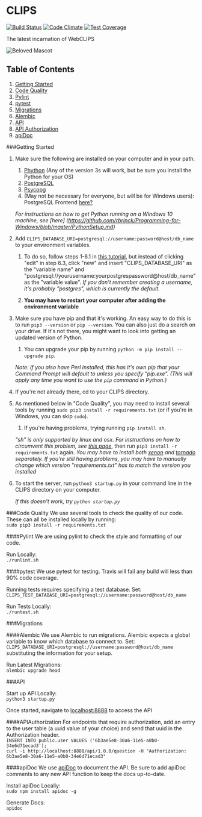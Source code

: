 # CLIPS
[![Build Status](https://magnum.travis-ci.com/BYU-ODH/CLIPS.svg?token=ckqz5jFpqLxNdR6qseWY)](https://magnum.travis-ci.com/BYU-ODH/CLIPS)
[![Code Climate](https://codeclimate.com/repos/55357094e30ba07d9e002cc0/badges/75b9acd8c4700c9462e2/gpa.svg)](https://codeclimate.com/repos/55357094e30ba07d9e002cc0/feed)
[![Test Coverage](https://codeclimate.com/repos/55357094e30ba07d9e002cc0/badges/75b9acd8c4700c9462e2/coverage.svg)](https://codeclimate.com/repos/55357094e30ba07d9e002cc0/coverage)

The latest incarnation of WebCLIPS

![Beloved Mascot](alex.jpg)

## Table of Contents
1. [Getting Started](#getting-started)
2. [Code Quality](#code-quality)
  2. [Pylint](#pylint)
  2. [pytest](#pytest)
3. [Migrations](#migrations)
  1. [Alembic](#alembic)
4. [API](#api)
  1. [API Authorization](#apiauthorization)
  2. [apiDoc](#apidoc)

###Getting Started
1. Make sure the following are installed on your computer and in your path.
    1. [Phython](https://www.python.org/downloads/) (Any of the version 3s will work, but be sure you install the Python for your OS)
    2. [PostgreSQL](http://www.postgresql.org/download/)
    3. [Psycopg](http://initd.org/psycopg/download/)
    4. (May not be necessary for everyone, but will be for Windows users): PostgreSQL Frontend [here?](https://sourceforge.net/projects/psql/)

    *For instructions on how to get Python running on a Windows 10 machine, see [here] (https://github.com/rbrinck/Programming-for-Windows/blob/master/PythonSetup.md)*

2. Add `CLIPS_DATABASE_URI=postgresql://username:password@host/db_name` to your environment variables.
    1. To do so, follow steps 1-6.1 in [this tutorial](https://github.com/rbrinck/Programming-for-Windows/blob/master/PythonSetup.md), but instead of clicking "edit" in step 6.3, click "new" and insert "CLIPS_DATABASE_URI" as the "variable name" and "postgresql://yourusername:yourpostgrespassword@host/db_name" as the "variable value".
    *If you don't remember creating a username, it's probably "postgres", which is currently the default.*

    2. __You may have to restart your computer after adding the environment variable__

3. Make sure you have pip and that it's working. An easy way to do this is to run `pip3 --version` or `pip --version`. You can also just do a search on your drive. If it's not there, you might want to look into getting an updated version of Python.
    1. You can upgrade your pip by running `python -m pip install --upgrade pip`.
    
    *Note: If you also have Perl installed, this has it's own pip that your Command Prompt will default to unless you specify "pip.exe". (This will apply any time you want to use the `pip` command in Python.)*

4. If you're not already there, cd to your CLIPS directory.

5. As mentioned below in "Code Quality", you may need to install several tools by running `sudo pip3 install -r requirements.txt` (or if you're in Windows, you can skip `sudo`).
    1. If you're having problems, trying running `pip install sh`.
    
    *"sh" is only supported by linux and osx. For instructions on how to circumvent this problem, see [this page](https://github.com/rbrinck/Programming-for-Windows/blob/master/SubstitutingSH.md)*, then run `pip3 install -r requirements.txt` again.
    *You may have to install both [xenon](https://www.google.com/search?q=python+xenon&rlz=1C1GGGE_enUS479US480&oq=python+xenon&aqs=chrome..69i57j0l5.2419j0j7&sourceid=chrome&ie=UTF-8) and [tornado](https://pypi.python.org/pypi/tornado/4.2.1) separately.*
    *If you're still having problems, you may have to manually change which version "requirements.txt" has to match the version you installed*

6. To start the server, run `python3 startup.py` in your command line in the CLIPS directory on your computer.
    
   *If this doesn't work, try `python startup.py`*

###Code Quality
We use several tools to check the quality of our code.  These can all be installed locally by running:<br>
`sudo pip3 install -r requirements.txt`

####Pylint
We are using pylint to check the style and formatting of our code.

Run Locally:<br>
`./runlint.sh`

####pytest
We use pytest for testing.  Travis will fail any build will less than 90% code coverage.

Running tests requires specifying a test database. Set:<br>
`CLIPS_TEST_DATABASE_URI=postgresql://username:password@host/db_name`<br>

Run Tests Locally:<br>
`./runtest.sh`

###Migrations

####Alembic
We use Alembic to run migrations.  Alembic expects a global variable to know which database to connect to.
Set:<br>
`CLIPS_DATABASE_URI=postgresql://username:password@host/db_name`<br>
substituting the information for your setup.<br>

Run Latest Migrations:<br>
`alembic upgrade head`

###API

Start up API Locally:<br>
`python3 startup.py`

Once started, navigate to [localhost:8888](http://localhost:8888) to access the API

####APIAuthorization
For endpoints that require authorization, add an entry to the user table (a uuid value of your choice) and send that uuid in the Authorization header.<br>
`INSERT INTO public.user VALUES ('6b3ae5e8-30a6-11e5-a0b0-34e6d71ecad3');`<br>
`curl -i http://localhost:8888/api/1.0.0/question -H "Authorization: 6b3ae5e8-30a6-11e5-a0b0-34e6d71ecad3"`

####apiDoc
We use [apiDoc](http://apidocjs.com/) to document the API.  Be sure to add apiDoc comments to any new API function to keep the docs up-to-date.

Install apiDoc Locally:<br>
`sudo npm install apidoc -g`

Generate Docs:<br>
`apidoc`
